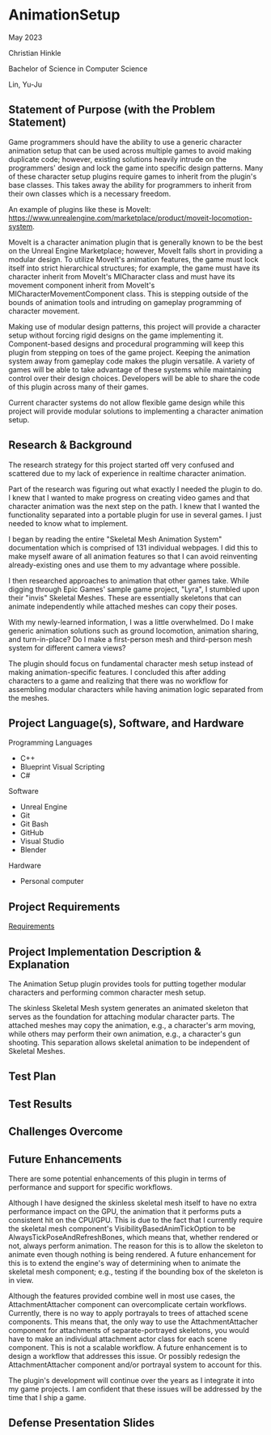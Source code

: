 # AnimationSetup

May 2023

Christian Hinkle

Bachelor of Science in Computer Science

Lin, Yu-Ju

## Statement of Purpose (with the Problem Statement)

Game programmers should have the ability to use a generic character animation setup that can be used across multiple games to avoid making duplicate code; however, existing solutions heavily intrude on the programmers' design and lock the game into specific design patterns. Many of these character setup plugins require games to inherit from the plugin's base classes. This takes away the ability for programmers to inherit from their own classes which is a necessary freedom.

An example of plugins like these is MoveIt: https://www.unrealengine.com/marketplace/product/moveit-locomotion-system.

MoveIt is a character animation plugin that is generally known to be the best on the Unreal Engine Marketplace; however, MoveIt falls short in providing a modular design. To utilize MoveIt's animation features, the game must lock itself into strict hierarchical structures; for example, the game must have its character inherit from MoveIt's MICharacter class and must have its movement component inherit from MoveIt's MICharacterMovementComponent class. This is stepping outside of the bounds of animation tools and intruding on gameplay programming of character movement.

Making use of modular design patterns, this project will provide a character setup without forcing rigid designs on the game implementing it. Component-based designs and procedural programming will keep this plugin from stepping on toes of the game project. Keeping the animation system away from gameplay code makes the plugin versatile. A variety of games will be able to take advantage of these systems while maintaining control over their design choices. Developers will be able to share the code of this plugin across many of their games.

Current character systems do not allow flexible game design while this project will provide modular solutions to implementing a character animation setup.

## Research & Background

The research strategy for this project started off very confused and scattered due to my lack of experience in realtime character animation.

Part of the research was figuring out what exactly I needed the plugin to do. I knew that I wanted to make progress on creating video games and that character animation was the next step on the path. I knew that I wanted the functionality separated into a portable plugin for use in several games. I just needed to know what to implement.

I began by reading the entire "Skeletal Mesh Animation System" documentation which is comprised of 131 individual webpages. I did this to make myself aware of all animation features so that I can avoid reinventing already-existing ones and use them to my advantage where possible.

I then researched approaches to animation that other games take. While digging through Epic Games' sample game project, "Lyra", I stumbled upon their "invis" Skeletal Meshes. These are essentially skeletons that can animate independently while attached meshes can copy their poses.

With my newly-learned information, I was a little overwhelmed. Do I make generic animation solutions such as ground locomotion, animation sharing, and turn-in-place? Do I make a first-person mesh and third-person mesh system for different camera views?

The plugin should focus on fundamental character mesh setup instead of making animation-specific features. I concluded this after adding characters to a game and realizing that there was no workflow for assembling modular characters while having animation logic separated from the meshes.

## Project Language(s), Software, and Hardware

Programming Languages
- C++
- Blueprint Visual Scripting
- C#

Software
- Unreal Engine
- Git
- Git Bash
- GitHub
- Visual Studio
- Blender

Hardware
- Personal computer

## Project Requirements

[Requirements](./Requirements.md)

## Project Implementation Description & Explanation

The Animation Setup plugin provides tools for putting together modular characters and performing common character mesh setup.

The skinless Skeletal Mesh system generates an animated skeleton that serves as the foundation for attaching modular character parts. The attached meshes may copy the animation, e.g., a character's arm moving, while others may perform their own animation, e.g., a character's gun shooting. This separation allows skeletal animation to be independent of Skeletal Meshes.

## Test Plan

## Test Results

## Challenges Overcome

## Future Enhancements
There are some potential enhancements of this plugin in terms of performance and support for specific workflows.

Although I have designed the skinless skeletal mesh itself to have no extra performance impact on the GPU, the animation that it performs puts a consistent hit on the CPU/GPU. This is due to the fact that I currently require the skeletal mesh component's VisibilityBasedAnimTickOption to be AlwaysTickPoseAndRefreshBones, which means that, whether rendered or not, always perform animation. The reason for this is to allow the skeleton to animate even though nothing is being rendered. A future enhancement for this is to extend the engine's way of determining when to animate the skeletal mesh component; e.g., testing if the bounding box of the skeleton is in view.

Although the features provided combine well in most use cases, the AttachmentAttacher component can overcomplicate certain workflows. Currently, there is no way to apply portrayals to trees of attached scene components. This means that, the only way to use the AttachmentAttacher component for attachments of separate-portrayed skeletons, you would have to make an individual attachment actor class for each scene component. This is not a scalable workflow. A future enhancement is to design a workflow that addresses this issue. Or possibly redesign the AttachmentAttacher component and/or portrayal system to account for this.

The plugin's development will continue over the years as I integrate it into my game projects. I am confident that these issues will be addressed by the time that I ship a game.

## Defense Presentation Slides
